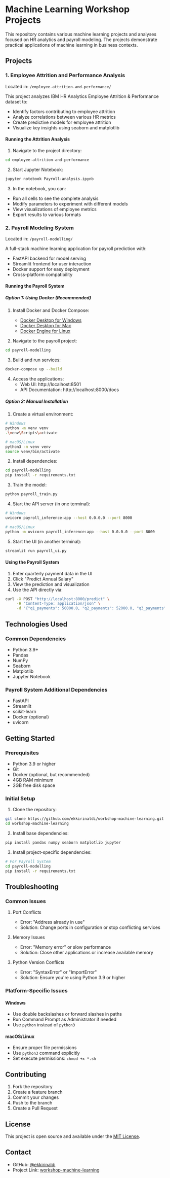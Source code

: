 # Machine Learning Workshop Projects

This repository contains various machine learning projects and analyses focused on HR analytics and payroll modeling. The projects demonstrate practical applications of machine learning in business contexts.

## Projects

### 1. Employee Attrition and Performance Analysis
Located in: `/employee-attrition-and-performance/`

This project analyzes IBM HR Analytics Employee Attrition & Performance dataset to:
- Identify factors contributing to employee attrition
- Analyze correlations between various HR metrics
- Create predictive models for employee attrition
- Visualize key insights using seaborn and matplotlib

#### Running the Attrition Analysis

1. Navigate to the project directory:
```bash
cd employee-attrition-and-performance
```

2. Start Jupyter Notebook:
```bash
jupyter notebook Payroll-analysis.ipynb
```

3. In the notebook, you can:
- Run all cells to see the complete analysis
- Modify parameters to experiment with different models
- View visualizations of employee metrics
- Export results to various formats

### 2. Payroll Modeling System
Located in: `/payroll-modelling/`

A full-stack machine learning application for payroll prediction with:
- FastAPI backend for model serving
- Streamlit frontend for user interaction
- Docker support for easy deployment
- Cross-platform compatibility

#### Running the Payroll System

##### Option 1: Using Docker (Recommended)

1. Install Docker and Docker Compose:
   - [Docker Desktop for Windows](https://docs.docker.com/desktop/install/windows-install/)
   - [Docker Desktop for Mac](https://docs.docker.com/desktop/install/mac-install/)
   - [Docker Engine for Linux](https://docs.docker.com/engine/install/)

2. Navigate to the payroll project:
```bash
cd payroll-modelling
```

3. Build and run services:
```bash
docker-compose up --build
```

4. Access the applications:
   - Web UI: http://localhost:8501
   - API Documentation: http://localhost:8000/docs

##### Option 2: Manual Installation

1. Create a virtual environment:
```bash
# Windows
python -m venv venv
.\venv\Scripts\activate

# macOS/Linux
python3 -m venv venv
source venv/bin/activate
```

2. Install dependencies:
```bash
cd payroll-modelling
pip install -r requirements.txt
```

3. Train the model:
```bash
python payroll_train.py
```

4. Start the API server (in one terminal):
```bash
# Windows
uvicorn payroll_inference:app --host 0.0.0.0 --port 8000

# macOS/Linux
python -m uvicorn payroll_inference:app --host 0.0.0.0 --port 8000
```

5. Start the UI (in another terminal):
```bash
streamlit run payroll_ui.py
```

#### Using the Payroll System

1. Enter quarterly payment data in the UI
2. Click "Predict Annual Salary"
3. View the prediction and visualization
4. Use the API directly via:
```bash
curl -X POST "http://localhost:8000/predict" \
     -H "Content-Type: application/json" \
     -d '{"q1_payments": 50000.0, "q2_payments": 52000.0, "q3_payments": 51000.0, "q4_payments": 53000.0}'
```

## Technologies Used

### Common Dependencies
- Python 3.9+
- Pandas
- NumPy
- Seaborn
- Matplotlib
- Jupyter Notebook

### Payroll System Additional Dependencies
- FastAPI
- Streamlit
- scikit-learn
- Docker (optional)
- uvicorn

## Getting Started

### Prerequisites
- Python 3.9 or higher
- Git
- Docker (optional, but recommended)
- 4GB RAM minimum
- 2GB free disk space

### Initial Setup

1. Clone the repository:
```bash
git clone https://github.com/ekkirinaldi/workshop-machine-learning.git
cd workshop-machine-learning
```

2. Install base dependencies:
```bash
pip install pandas numpy seaborn matplotlib jupyter
```

3. Install project-specific dependencies:
```bash
# For Payroll System
cd payroll-modelling
pip install -r requirements.txt
```

## Troubleshooting

### Common Issues

1. Port Conflicts
   - Error: "Address already in use"
   - Solution: Change ports in configuration or stop conflicting services

2. Memory Issues
   - Error: "Memory error" or slow performance
   - Solution: Close other applications or increase available memory

3. Python Version Conflicts
   - Error: "SyntaxError" or "ImportError"
   - Solution: Ensure you're using Python 3.9 or higher

### Platform-Specific Issues

#### Windows
- Use double backslashes or forward slashes in paths
- Run Command Prompt as Administrator if needed
- Use `python` instead of `python3`

#### macOS/Linux
- Ensure proper file permissions
- Use `python3` command explicitly
- Set execute permissions: `chmod +x *.sh`

## Contributing

1. Fork the repository
2. Create a feature branch
3. Commit your changes
4. Push to the branch
5. Create a Pull Request

## License

This project is open source and available under the [MIT License](LICENSE).

## Contact

- GitHub: [@ekkirinaldi](https://github.com/ekkirinaldi)
- Project Link: [workshop-machine-learning](https://github.com/ekkirinaldi/workshop-machine-learning)